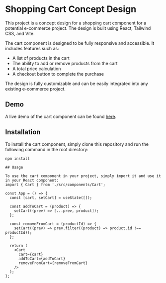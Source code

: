 # Shopping Cart Concept Design

This project is a concept design for a shopping cart component for a potential e-commerce project. The design is built using React, Tailwind CSS, and Vite.

The cart component is designed to be fully responsive and accessible. It includes features such as:

- A list of products in the cart
- The ability to add or remove products from the cart
- A total price calculation
- A checkout button to complete the purchase

The design is fully customizable and can be easily integrated into any existing e-commerce project.

## Demo

A live demo of the cart component can be found [here](https://shoppingcart232.netlify.app/).

## Installation

To install the cart component, simply clone this repository and run the following command in the root directory:

```
npm install

## Usage

To use the cart component in your project, simply import it and use it in your React component:
import { Cart } from './src/components/Cart';

const App = () => {
  const [cart, setCart] = useState([]);

  const addToCart = (product) => {
    setCart((prev) => [...prev, product]);
  };

  const removeFromCart = (productId) => {
    setCart((prev) => prev.filter((product) => product.id !== productId));
  };

  return (
    <Cart
      cart={cart}
      addToCart={addToCart}
      removeFromCart={removeFromCart}
    />
  );
};

